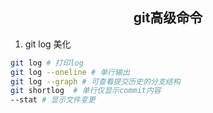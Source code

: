 ## <center>git高级命令</center>
1. git log 美化
```bash
git log # 打印log
git log --oneline # 单行输出
git log --graph # 可查看提交历史的分支结构
git shortlog  # 单行仅显示commit内容
--stat # 显示文件变更
```